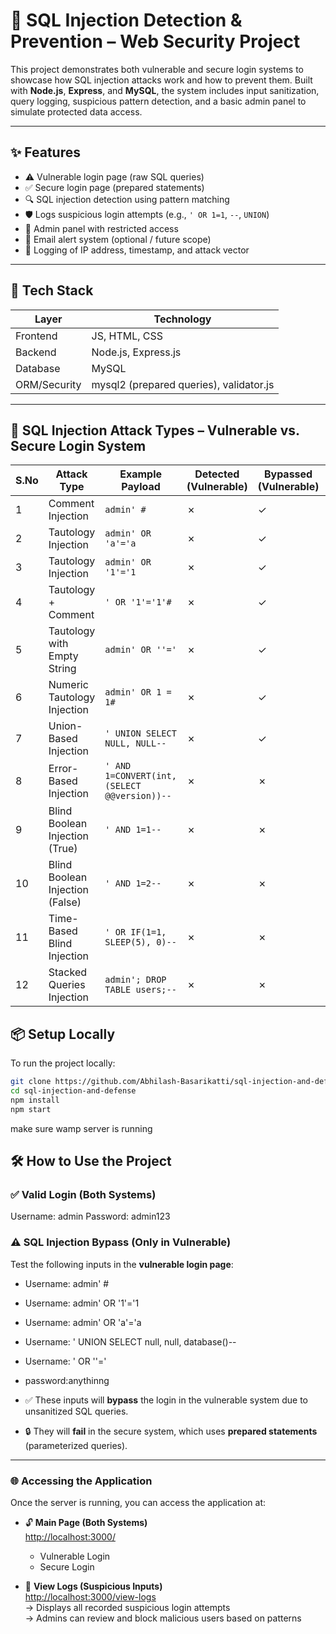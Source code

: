 # 🔐 SQL Injection Detection & Prevention – Web Security Project

This project demonstrates both vulnerable and secure login systems to showcase how SQL injection attacks work and how to prevent them. Built with **Node.js**, **Express**, and **MySQL**, the system includes input sanitization, query logging, suspicious pattern detection, and a basic admin panel to simulate protected data access.

---

## ✨ Features

- ⚠️ Vulnerable login page (raw SQL queries)
- ✅ Secure login page (prepared statements)
- 🔍 SQL injection detection using pattern matching
- 🛡️ Logs suspicious login attempts (e.g., `' OR 1=1`, `--`, `UNION`)
- 📂 Admin panel with restricted access
- 📧 Email alert system (optional / future scope)
- 📜 Logging of IP address, timestamp, and attack vector

---

## 🧰 Tech Stack

| Layer      | Technology            |
|------------|------------------------|
| Frontend   | JS, HTML, CSS         |
| Backend    | Node.js, Express.js    |
| Database   | MySQL                  |
| ORM/Security | mysql2 (prepared queries), validator.js |



---

## 🧪 SQL Injection Attack Types – Vulnerable vs. Secure Login System

| S.No | Attack Type                     | Example Payload                                   | Detected (Vulnerable) | Bypassed (Vulnerable) | Detected (Secure) | Bypassed (Secure) |
|------|----------------------------------|--------------------------------------------------|------------------------|------------------------|--------------------|--------------------|
| 1    | Comment Injection                | `admin' #`                                       | ✗                      | ✓                      | ✓                  | ✗                  |
| 2    | Tautology Injection              | `admin' OR 'a'='a`                               | ✗                      | ✓                      | ✓                  | ✗                  |
| 3    | Tautology Injection              | `admin' OR '1'='1`                               | ✗                      | ✓                      | ✓                  | ✗                  |
| 4    | Tautology + Comment              | `' OR '1'='1'#`                                  | ✗                      | ✓                      | ✓                  | ✗                  |
| 5    | Tautology with Empty String      | `admin' OR ''='`                                 | ✗                      | ✓                      | ✓                  | ✗                  |
| 6    | Numeric Tautology Injection      | `admin' OR 1 = 1#`                               | ✗                      | ✓                      | ✓                  | ✗                  |
| 7    | Union-Based Injection            | `' UNION SELECT NULL, NULL--`                    | ✗                      | ✓                      | ✓                  | ✗                  |
| 8    | Error-Based Injection            | `' AND 1=CONVERT(int, (SELECT @@version))--`     | ✗                      | ✗                       | ✓                  | ✗                  |
| 9    | Blind Boolean Injection (True)   | `' AND 1=1--`                                    | ✗                      | ✗                       | ✓                  | ✗                  |
| 10   | Blind Boolean Injection (False)  | `' AND 1=2--`                                    | ✗                      | ✗                       | ✓                  | ✗                  |
| 11   | Time-Based Blind Injection       | `' OR IF(1=1, SLEEP(5), 0)--`                     | ✗                     | ✗                      | ✓                  | ✗                  |
| 12   | Stacked Queries Injection        | `admin'; DROP TABLE users;--`                    | ✗                      | ✗                      | ✓                  | ✗                  |


## 📦 Setup Locally

To run the project locally:

```bash
git clone https://github.com/Abhilash-Basarikatti/sql-injection-and-defense.git
cd sql-injection-and-defense
npm install
npm start
```
make sure wamp server is running
## 🛠️ How to Use the Project

### ✅ Valid Login (Both Systems)
Username: admin
Password: admin123


### ⚠️ SQL Injection Bypass (Only in Vulnerable)

Test the following inputs in the **vulnerable login page**:

- Username: admin' #
- Username: admin' OR '1'='1
- Username: admin' OR 'a'='a
- Username: ' UNION SELECT null, null, database()--
- Username: ' OR ''='
- password:anythinng


- ✅ These inputs will **bypass** the login in the vulnerable system due to unsanitized SQL queries.
- 🔒 They will **fail** in the secure system, which uses **prepared statements** (parameterized queries).

---
### 🌐 Accessing the Application

Once the server is running, you can access the application at:

- 🔓 **Main Page (Both Systems)**  
  [http://localhost:3000/](http://localhost:3000/)  
  - Vulnerable Login
  - Secure Login

- 🧾 **View Logs (Suspicious Inputs)**  
  [http://localhost:3000/view-logs](http://localhost:3000/view-logs)  
  → Displays all recorded suspicious login attempts  
  → Admins can review and block malicious users based on patterns


